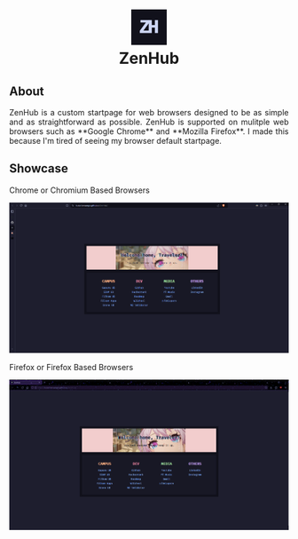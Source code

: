 <h1 align="center"><img src="src/image/favicon.png"><br>ZenHub</h1>

## About

<div align="justify">
ZenHub is a custom startpage for web browsers designed to be as simple and as straightforward as possible. ZenHub is supported on mulitple web browsers such as **Google Chrome** and **Mozilla Firefox**. I made this because I'm tired of seeing my browser default startpage.
</div>

## Showcase

Chrome or Chromium Based Browsers

![ZenHub Chromium Showcase](src/image/Showcase_1.png "Showcase 1")

Firefox or Firefox Based Browsers

<!-- <img src="src/image/Showcase_2.png"> -->

![ZenHub Firefox Showcase](src/image/Showcase_2.png "Showcase 2")
